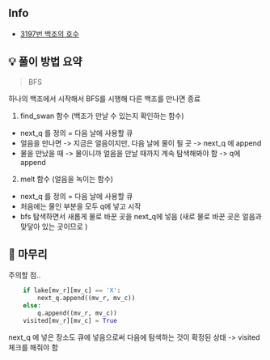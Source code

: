 ## Info
- [3197번 백조의 호수](https://www.acmicpc.net/problem/3197)

## 💡 풀이 방법 요약
> BFS

하나의 백조에서 시작해서 BFS를 시행해 다른 백조를 만나면 종료

1. find_swan 함수 (백조가 만날 수 있는지 확인하는 함수)
- next_q 를 정의 = 다음 날에 사용할 큐
- 얼음을 만나면 -> 지금은 얼음이지만, 다음 날에 물이 될 곳 -> next_q 에 append
- 물을 만났을 때 -> 물이니까 얼음을 만날 때까지 계속 탐색해봐야 함 -> q에 append

2. melt 함수 (얼음을 녹이는 함수)
- next_q 를 정의 = 다음 날에 사용할 큐
- 처음에는 물인 부분을 모두 q에 넣고 시작
- bfs 탐색하면서 새롭게 물로 바꾼 곳을 next_q에 넣음 (새로 물로 바꾼 곳은 얼음과 맞닿아 있는 곳이므로 )

## 🙂 마무리
주의할 점..
```Python
    if lake[mv_r][mv_c] == 'X':
        next_q.append((mv_r, mv_c))
    else:
        q.append((mv_r, mv_c))
    visited[mv_r][mv_c] = True
```
next_q 에 넣은 장소도 큐에 넣음으로써 다음에 탐색하는 것이 확정된 상태 -> visited 체크를 해줘야 함